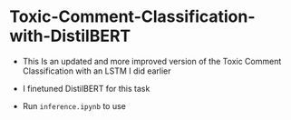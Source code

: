 # Toxic-Comment-Classification-with-DistilBERT
- This Is an updated and more improved version of the Toxic Comment Classification with an LSTM I did earlier

- I finetuned DistilBERT for this task

- Run ```inference.ipynb``` to use